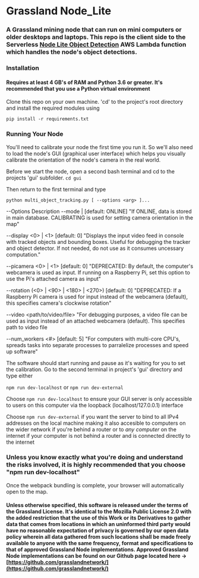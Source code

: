 # Grassland Node_Lite

### A Grassland mining node that can run on mini computers or older desktops and laptops. This repo is the client side to the Serverless [Node Lite Object Detection](https://github.com/grasslandnetwork/node_lite_object_detection) AWS Lambda function which handles the node's object detections. 

### Installation
#### Requires at least 4 GB's of RAM and Python 3.6 or greater. It's recommended that you use a Python virtual environment

Clone this repo on your own machine. 'cd' to the project's root directory and install the required modules using

```pip install -r requirements.txt```

### Running Your Node
You'll need to calibrate your node the first time you run it. So we'll also need to load the node's GUI (graphical user interface) which helps you visually calibrate the orientation of the node's camera in the real world.

Before we start the node, open a second bash terminal and cd to the projects 'gui' subfolder. 
```cd gui```

Then return to the first terminal and type

```python multi_object_tracking.py [ --options <arg> ]...```

--Options <Arguments> Description
  --mode <ONLINE> | <CALIBRATING> [default: ONLINE] "If ONLINE, data is stored in main database. CALIBRATING is used for setting camera orientation in the map"
  
  --display <0> | <1> [default: 0] "Displays the input video feed in console with tracked objects and bounding boxes. Useful for debugging the tracker and object detector. If not needed, do not use as it consumes uncessary computation."
  
  --picamera <0> | <1> [default: 0] "DEPRECATED: By default, the computer's webcamera is used as input. If running on a Raspberry Pi, set this option to use the Pi's attached camera as input"
  
  --rotation (<0> | <90> | <180> | <270>) [default: 0] "DEPRECATED: If a Raspberry Pi camera is used for input instead of the webcamera (default), this specifies camera's clockwise rotation"
  
  --video <path/to/video/file> "For debugging purposes, a video file can be used as input instead of an attached webcamera (default). This specifies path to video file
  
  --num_workers <#> [default: 5] "For computers with multi-core CPU's, spreads tasks into separate processes to parralelize processes and speed up software"

The software should start running and pause as it's waiting for you to set the calibration. Go to the second terminal in project's 'gui' directory and type either


```npm run dev-localhost```
or
```npm run dev-external```

Choose ```npm run dev-localhost``` to ensure your GUI server is only accessible to users on this computer via the loopback (localhost/127.0.0.1) interface 

Choose ```npm run dev-external``` if you want the server to bind to all IPv4 addresses on the local machine making it also accesible to computers on the wider network if you're behind a router or to *any computer* on the internet if your computer is not behind a router and is connected directly to the internet

### **Unless you know exactly what you're doing and understand the risks involved, it is highly recommended that you choose "npm run dev-localhost"**


Once the webpack bundling is complete, your browser will automatically open to the map. 




#### Unless otherwise specified, this software is released under the terms of the Grassland License. It's identical to the Mozilla Public License 2.0 with the added restriction that the use of this Work or its Derivatives to gather data that comes from locations in which an uninformed third party would have no reasonable expectation of privacy is governed by our open data policy wherein all data gathered from such locations shall be made freely available to anyone with the same frequency, format and specifications to that of approved Grassland Node implementations. Approved Grassland Node implementations can be found on our Github page located here -> [https://github.com/grasslandnetwork/](https://github.com/grasslandnetwork/)
